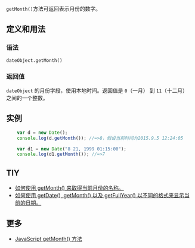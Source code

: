 `getMonth()`方法可返回表示月份的数字。

## 定义和用法

### 语法

`dateObject.getMonth()`

### 返回值

`dateObject` 的月份字段，使用本地时间。返回值是 `0`（一月） 到 `11`（十二月） 之间的一个整数。

## 实例

```javascript
    var d = new Date();
    console.log(d.getMonth()); //=>8，假设当前时间为2015.9.5 12:24:05

    var d1 = new Date("8 21, 1999 01:15:00");
    console.log(d1.getMonth()); //=>7
```

## TIY

*   [如何使用 getMonth() 来取得当前月份的名称。](http://www.w3school.com.cn/tiy/t.asp?f=jseg_date_getmonth)
*   [如何使用 getDate(), getMonth() 以及 getFullYear() 以不同的格式来显示当前的日期。](http://www.w3school.com.cn/tiy/t.asp?f=jseg_datedate)

## 更多

*   [JavaScript getMonth() 方法](http://www.w3school.com.cn/jsref/jsref_getMonth.asp)